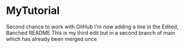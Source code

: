 # MyTutorial
Second chance to work with GitHub
I'm now adding a line in the Edited, Banched README
This is my third edit but in a second branch of main which has already been merged once
